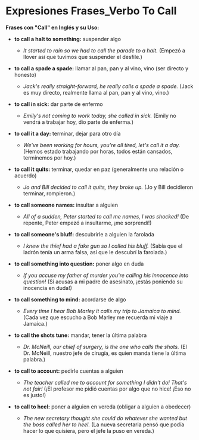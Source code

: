 # Expresiones Frases_Verbo To Call



**Frases con "Call" en Inglés y su Uso:**

*   **to call a halt to something:** suspender algo
    *   *It started to rain so we had to call the parade to a halt.* (Empezó a llover así que tuvimos que suspender el desfile.)

*   **to call a spade a spade:** llamar al pan, pan y al vino, vino (ser directo y honesto)
    *   *Jack's really straight-forward, he really calls a spade a spade.* (Jack es muy directo, realmente llama al pan, pan y al vino, vino.)

*   **to call in sick:** dar parte de enfermo
    *   *Emily's not coming to work today, she called in sick.* (Emily no vendrá a trabajar hoy, dio parte de enferma.)

*   **to call it a day:** terminar, dejar para otro día
    *   *We've been working for hours, you're all tired, let's call it a day.* (Hemos estado trabajando por horas, todos están cansados, terminemos por hoy.)

*   **to call it quits:** terminar, quedar en paz (generalmente una relación o acuerdo)
    *   *Jo and Bill decided to call it quits, they broke up.* (Jo y Bill decidieron terminar, rompieron.)

*   **to call someone names:** insultar a alguien
    *   *All of a sudden, Peter started to call me names, I was shocked!* (De repente, Peter empezó a insultarme, ¡me sorprendí!)

*   **to call someone's bluff:** descubrirle a alguien la farolada
    *   *I knew the thief had a fake gun so I called his bluff.* (Sabía que el ladrón tenía un arma falsa, así que le descubrí la farolada.)

*   **to call something into question:** poner algo en duda
    *   *If you accuse my father of murder you're calling his innocence into question!* (Si acusas a mi padre de asesinato, ¡estás poniendo su inocencia en duda!)

*   **to call something to mind:** acordarse de algo
    *   *Every time I hear Bob Marley it calls my trip to Jamaica to mind.* (Cada vez que escucho a Bob Marley me recuerda mi viaje a Jamaica.)

*   **to call the shots tune:** mandar, tener la última palabra
    *   *Dr. McNeill, our chief of surgery, is the one who calls the shots.* (El Dr. McNeill, nuestro jefe de cirugía, es quien manda tiene la última palabra.)

*   **to call to account:** pedirle cuentas a alguien
    *   *The teacher called me to account for something I didn't do! That's not fair!* (¡El profesor me pidió cuentas por algo que no hice! ¡Eso no es justo!)

*   **to call to heel:** poner a alguien en vereda (obligar a alguien a obedecer)
    *   *The new secretary thought she could do whatever she wanted but the boss called her to heel.* (La nueva secretaria pensó que podía hacer lo que quisiera, pero el jefe la puso en vereda.)

